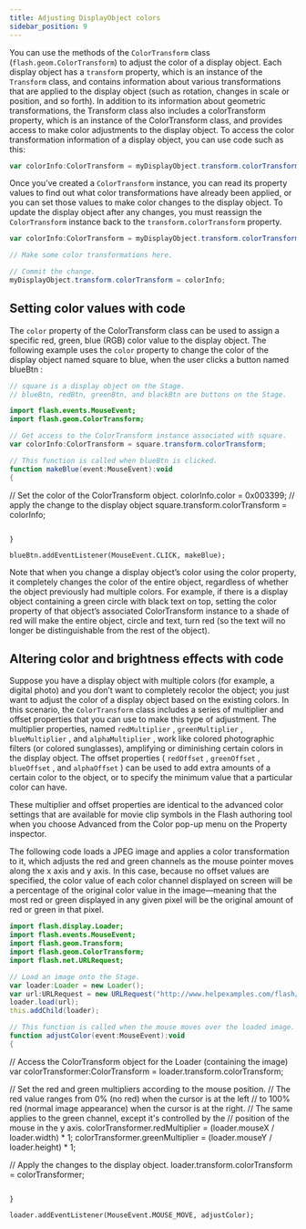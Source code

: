 ```yaml
---
title: Adjusting DisplayObject colors
sidebar_position: 9
---
```


You can use the methods of the `ColorTransform` class (`flash.geom.ColorTransform`) to adjust the color of a display object. Each display object has a `transform` property, which is an instance of the `Transform` class, and contains information about various transformations that are applied to the display object (such as rotation, changes in scale or position, and so forth). In addition to its information about geometric transformations, the Transform class also includes a colorTransform property, which is an instance of the ColorTransform class, and provides access to make color adjustments to the display object. To access the color transformation information of a display object, you can use code such as this:

```actionscript
var colorInfo:ColorTransform = myDisplayObject.transform.colorTransform;
```

Once you’ve created a `ColorTransform` instance, you can read its property values to find out what color transformations have already been applied, or you can set those values to make color changes to the display object. To update the display object after any changes, you must reassign the `ColorTransform` instance back to the `transform.colorTransform` property.

```actionscript
var colorInfo:ColorTransform = myDisplayObject.transform.colorTransform;

// Make some color transformations here.

// Commit the change.
myDisplayObject.transform.colorTransform = colorInfo;
```

## Setting color values with code

The `color` property of the ColorTransform class can be used to assign a specific red, green, blue (RGB) color value to the display object. The following example uses the `color` property to change the color of the display object named square to blue, when the user clicks a button named blueBtn :

```actionscript
// square is a display object on the Stage.
// blueBtn, redBtn, greenBtn, and blackBtn are buttons on the Stage.

import flash.events.MouseEvent;
import flash.geom.ColorTransform;

// Get access to the ColorTransform instance associated with square.
var colorInfo:ColorTransform = square.transform.colorTransform;

// This function is called when blueBtn is clicked.
function makeBlue(event:MouseEvent):void
{
```
// Set the color of the ColorTransform object.
colorInfo.color = 0x003399;
// apply the change to the display object
square.transform.colorTransform = colorInfo;
```

}

blueBtn.addEventListener(MouseEvent.CLICK, makeBlue);
```

Note that when you change a display object’s color using the color property, it completely changes the color of the entire object, regardless of whether the object previously had multiple colors. For example, if there is a display object containing a green circle with black text on top, setting the color property of that object’s associated ColorTransform instance to a shade of red will make the entire object, circle and text, turn red (so the text will no longer be distinguishable from the rest of the object).

## Altering color and brightness effects with code

Suppose you have a display object with multiple colors (for example, a digital photo) and you don’t want to completely recolor the object; you just want to adjust the color of a display object based on the existing colors. In this scenario, the `ColorTransform` class includes a series of multiplier and offset properties that you can use to make this type of adjustment. The multiplier properties, named `redMultiplier` , `greenMultiplier` , `blueMultiplier` , and `alphaMultiplier` , work like colored photographic filters (or colored sunglasses), amplifying or diminishing certain colors in the display object. The offset properties ( `redOffset` , `greenOffset` , `blueOffset` , and `alphaOffset` ) can be used to add extra amounts of a certain color to the object, or to specify the minimum value that a particular color can have.

These multiplier and offset properties are identical to the advanced color settings that are available for movie clip symbols in the Flash authoring tool when you choose Advanced from the Color pop-up menu on the Property inspector.

The following code loads a JPEG image and applies a color transformation to it, which adjusts the red and green channels as the mouse pointer moves along the x axis and y axis. In this case, because no offset values are specified, the color value of each color channel displayed on screen will be a percentage of the original color value in the image—meaning that the most red or green displayed in any given pixel will be the original amount of red or green in that pixel.

```actionscript
import flash.display.Loader;
import flash.events.MouseEvent;
import flash.geom.Transform;
import flash.geom.ColorTransform;
import flash.net.URLRequest;

// Load an image onto the Stage.
var loader:Loader = new Loader();
var url:URLRequest = new URLRequest("http://www.helpexamples.com/flash/images/image1.jpg");
loader.load(url);
this.addChild(loader);

// This function is called when the mouse moves over the loaded image.
function adjustColor(event:MouseEvent):void
{
```
// Access the ColorTransform object for the Loader (containing the image)
var colorTransformer:ColorTransform = loader.transform.colorTransform;

// Set the red and green multipliers according to the mouse position.
// The red value ranges from 0% (no red) when the cursor is at the left
// to 100% red (normal image appearance) when the cursor is at the right.
// The same applies to the green channel, except it's controlled by the
// position of the mouse in the y axis.
colorTransformer.redMultiplier = (loader.mouseX / loader.width) * 1;
colorTransformer.greenMultiplier = (loader.mouseY / loader.height) * 1;

// Apply the changes to the display object.
loader.transform.colorTransform = colorTransformer;
```

}

loader.addEventListener(MouseEvent.MOUSE_MOVE, adjustColor);
```
